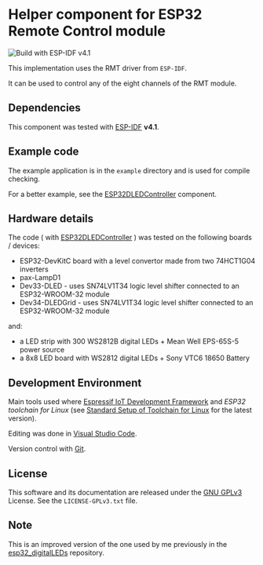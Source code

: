 # Helper component for ESP32 Remote Control module

![Build with ESP-IDF v4.1](https://github.com/CalinRadoni/ESP32RMT/workflows/Build%20with%20ESP-IDF%20v4.1/badge.svg)

This implementation uses the RMT driver from `ESP-IDF`.

It can be used to control any of the eight channels of the RMT module.

## Dependencies

This component was tested with [ESP-IDF](https://github.com/espressif/esp-idf) **v4.1**.

## Example code

The example application is in the `example` directory and is used for compile checking.

For a better example, see the [ESP32DLEDController](https://github.com/CalinRadoni/ESP32DLEDController) component.

## Hardware details

The code ( with [ESP32DLEDController](https://github.com/CalinRadoni/ESP32DLEDController) ) was tested on the following boards / devices:

- ESP32-DevKitC board with a level convertor made from two 74HCT1G04 inverters
- pax-LampD1
- Dev33-DLED - uses SN74LV1T34 logic level shifter connected to an ESP32-WROOM-32 module
- Dev34-DLEDGrid - uses SN74LV1T34 logic level shifter connected to an ESP32-WROOM-32 module

and:

- a LED strip with 300 WS2812B digital LEDs + Mean Well EPS-65S-5 power source
- a 8x8 LED board with WS2812 digital LEDs + Sony VTC6 18650 Battery

## Development Environment

Main tools used where [Espressif IoT Development Framework](https://github.com/espressif/esp-idf) and *ESP32 toolchain for Linux*
(see [Standard Setup of Toolchain for Linux](https://github.com/espressif/esp-idf/blob/master/docs/get-started/linux-setup.rst)
for the latest version).

Editing was done in [Visual Studio Code](https://code.visualstudio.com).

Version control with [Git](https://git-scm.com).

## License

This software and its documentation are released under the [GNU GPLv3](http://www.gnu.org/licenses/gpl-3.0.html) License. See the `LICENSE-GPLv3.txt` file.

## Note

This is an improved version of the one used by me previously in the [esp32_digitalLEDs](https://github.com/CalinRadoni/esp32_digitalLEDs) repository.
